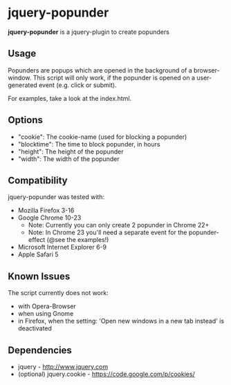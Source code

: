 jquery-popunder
=====

**jquery-popunder** is a jquery-plugin to create popunders

Usage
-----

Popunders are popups which are opened in the background of a browser-window.
This script will only work, if the popunder is opened on a user-generated event (e.g. click or submit).

For examples, take a look at the index.html.

Options
-------
- "cookie": The cookie-name (used for blocking a popunder)
- "blocktime": The time to block popunder, in hours
- "height": The height of the popunder
- "width": The width of the popunder

Compatibility
-------

jquery-popunder was tested with:
- Mozilla Firefox 3-16
- Google Chrome 10-23
  - Note: Currently you can only create 2 popunder in Chrome 22+
  - Note: In Chrome 23 you'll need a separate event for the popunder-effect (@see the examples!)
- Microsoft Internet Explorer 6-9
- Apple Safari 5

Known Issues
-------
The script currently does not work:
- with Opera-Browser
- when using Gnome
- in Firefox, when the setting: 'Open new windows in a new tab instead' is deactivated

Dependencies
-------
- jquery - http://www.jquery.com
- (optional) jquery.cookie - https://code.google.com/p/cookies/
